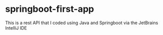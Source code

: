 # springboot-first-app
This is a rest API that I coded using Java and Springboot via the JetBrains IntelliJ IDE
